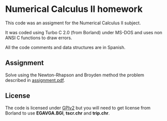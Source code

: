 # Numerical Calculus II homework

This code was an assigment for the Numerical Calculus II subject.

It was coded using Turbo C 2.0 (from Borland) under MS-DOS and uses non ANSI C functions to draw errors.

All the code comments and data structures are in Spanish.

## Assignment

Solve using the Newton-Rhapson and Broyden method the problem described in [assignment.pdf](assignment.pdf).

## License

The code is licensed under [GPlv2](https://www.gnu.org/licenses/gpl-2.0.txt) but you will need to get license from Borland to use **EGAVGA.BGI**, **tscr.chr** and **trip.chr**.
